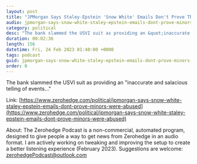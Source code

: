 ```yaml
---
layout: post
title: "JPMorgan Says Staley-Epstein 'Snow White' Emails Don't Prove That Minors Were Abused"
audio: jpmorgan-says-snow-white-staley-epstein-emails-dont-prove-minors-were-abused-0
category: political
desc: "The bank slammed the USVI suit as providing an &quot;inaccurate and salacious telling of events...&quot;"
duration: 00:02:36
length: 156
datetime: Fri, 24 Feb 2023 01:40:00 +0000
tags: podcast
guid: jpmorgan-says-snow-white-staley-epstein-emails-dont-prove-minors-were-abused-0
order: 0
---
```

The bank slammed the USVI suit as providing an &quot;inaccurate and salacious telling of events...&quot;

Link: [https://www.zerohedge.com/political/jpmorgan-says-snow-white-staley-epstein-emails-dont-prove-minors-were-abused](https://www.zerohedge.com/political/jpmorgan-says-snow-white-staley-epstein-emails-dont-prove-minors-were-abused)

About: The Zerohedge Podcast is a non-commercial, automated program, designed to give people a way to get news from Zerohedge in an audio format.  I am actively working on tweaking and improving the setup to create a better listening experience (February 2023).  Suggestions are welcome: [zerohedgePodcast@outlook.com](mailto:zerohedgePodcast@outlook.com)
